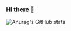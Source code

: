 ### Hi there 👋
![Anurag's GitHub stats](https://github-readme-stats.vercel.app/api?username=anuraghazra&theme=dark&show_icons=true)
<!--
**JordanC28/jordanc28** is a ✨ _special_ ✨ repository because its `README.md` (this file) appears on your GitHub profile.

Here are some ideas to get you started:

- 🔭 I’m currently working on ...
- 🌱 I’m currently learning ...
- 👯 I’m looking to collaborate on ...
- 🤔 I’m looking for help with ...
- 💬 Ask me about ...
- 📫 How to reach me: ...
- 😄 Pronouns: ...
- ⚡ Fun fact: ...
-->
